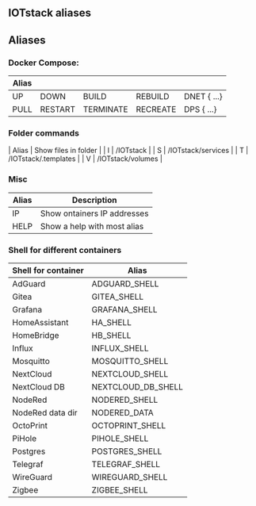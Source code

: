 ## IOTstack aliases

## Aliases

### Docker Compose:

| Alias      |            |            |            |                           |
| ---------- | ---------- | ---------- | ---------- | ------------------------- | 
| UP         | DOWN       | BUILD      | REBUILD    | DNET    {<container> ...} |
| PULL       | RESTART    | TERMINATE  | RECREATE   | DPS    {<container> ...}  |

### Folder commands

| Alias | Show files in folder  |
| I     | /IOTstack            |
| S     | /IOTstack/services   |
| T     | /IOTstack/.templates |
| V     | /IOTstack/volumes    |

### Misc

| Alias | Description                 |
|-------|-----------------------------|
| IP    | Show ontainers IP addresses |
| HELP  | Show a help with most alias |

### Shell for different containers

| Shell for container |  Alias             |
| ------------------- | ------------------ |
| AdGuard             | ADGUARD_SHELL      |
| Gitea               | GITEA_SHELL        |
| Grafana             | GRAFANA_SHELL      |
| HomeAssistant       | HA_SHELL           |
| HomeBridge          | HB_SHELL           |
| Influx              | INFLUX_SHELL       |
| Mosquitto           | MOSQUITTO_SHELL    |
| NextCloud           | NEXTCLOUD_SHELL    |
| NextCloud DB        | NEXTCLOUD_DB_SHELL |
| NodeRed             | NODERED_SHELL      |
| NodeRed data dir    | NODERED_DATA       |
| OctoPrint           | OCTOPRINT_SHELL    |
| PiHole              | PIHOLE_SHELL       |
| Postgres            | POSTGRES_SHELL     |
| Telegraf            | TELEGRAF_SHELL     |
| WireGuard           | WIREGUARD_SHELL    |
| Zigbee              | ZIGBEE_SHELL       |


